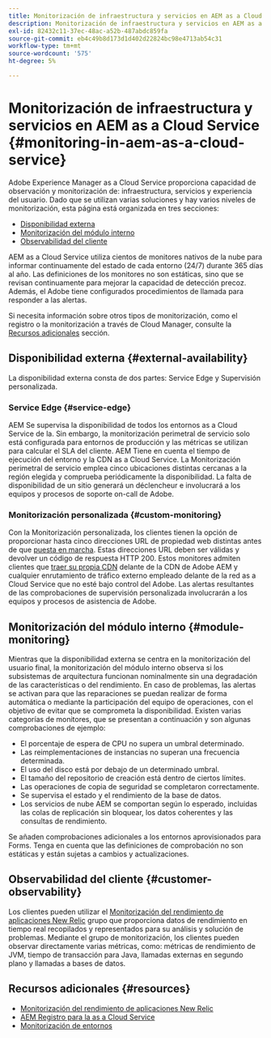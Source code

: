 ```yaml
---
title: Monitorización de infraestructura y servicios en AEM as a Cloud Service
description: Monitorización de infraestructura y servicios en AEM as a Cloud Service
exl-id: 82432c11-37ec-48ac-a52b-487abdc859fa
source-git-commit: eb4c49b8d173d1d402d22824bc98e4713ab54c31
workflow-type: tm+mt
source-wordcount: '575'
ht-degree: 5%

---
```


# Monitorización de infraestructura y servicios en AEM as a Cloud Service {#monitoring-in-aem-as-a-cloud-service}

Adobe Experience Manager as a Cloud Service proporciona capacidad de observación y monitorización de: infraestructura, servicios y experiencia del usuario. Dado que se utilizan varias soluciones y hay varios niveles de monitorización, esta página está organizada en tres secciones:

* [Disponibilidad externa](#external-availability)
* [Monitorización del módulo interno](#module-monitoring)
* [Observabilidad del cliente](#customer-observability)

AEM as a Cloud Service utiliza cientos de monitores nativos de la nube para informar continuamente del estado de cada entorno (24/7) durante 365 días al año. Las definiciones de los monitores no son estáticas, sino que se revisan continuamente para mejorar la capacidad de detección precoz. Además, el Adobe tiene configurados procedimientos de llamada para responder a las alertas.

Si necesita información sobre otros tipos de monitorización, como el registro o la monitorización a través de Cloud Manager, consulte la [Recursos adicionales](#resources) sección.

## Disponibilidad externa {#external-availability}

La disponibilidad externa consta de dos partes: Service Edge y Supervisión personalizada.

### Service Edge {#service-edge}

AEM Se supervisa la disponibilidad de todos los entornos as a Cloud Service de la. Sin embargo, la monitorización perimetral de servicio solo está configurada para entornos de producción y las métricas se utilizan para calcular el SLA del cliente. AEM Tiene en cuenta el tiempo de ejecución del entorno y la CDN as a Cloud Service. La Monitorización perimetral de servicio emplea cinco ubicaciones distintas cercanas a la región elegida y comprueba periódicamente la disponibilidad. La falta de disponibilidad de un sitio generará un déclencheur e involucrará a los equipos y procesos de soporte on-call de Adobe.

### Monitorización personalizada {#custom-monitoring}

Con la Monitorización personalizada, los clientes tienen la opción de proporcionar hasta cinco direcciones URL de propiedad web distintas antes de que [puesta en marcha](/help/journey-migration/go-live.md). Estas direcciones URL deben ser válidas y devolver un código de respuesta HTTP 200. Estos monitores admiten clientes que [traer su propia CDN](/help/implementing/dispatcher/cdn.md#point-to-point-CDN) delante de la CDN de Adobe AEM y cualquier enrutamiento de tráfico externo empleado delante de la red as a Cloud Service que no esté bajo control del Adobe. Las alertas resultantes de las comprobaciones de supervisión personalizada involucrarán a los equipos y procesos de asistencia de Adobe.

## Monitorización del módulo interno {#module-monitoring}

Mientras que la disponibilidad externa se centra en la monitorización del usuario final, la monitorización del módulo interno observa si los subsistemas de arquitectura funcionan nominalmente sin una degradación de las características o del rendimiento. En caso de problemas, las alertas se activan para que las reparaciones se puedan realizar de forma automática o mediante la participación del equipo de operaciones, con el objetivo de evitar que se comprometa la disponibilidad. Existen varias categorías de monitores, que se presentan a continuación y son algunas comprobaciones de ejemplo:

* El porcentaje de espera de CPU no supera un umbral determinado.
* Las reimplementaciones de instancias no superan una frecuencia determinada.
* El uso del disco está por debajo de un determinado umbral.
* El tamaño del repositorio de creación está dentro de ciertos límites.
* Las operaciones de copia de seguridad se completaron correctamente.
* Se supervisa el estado y el rendimiento de la base de datos.
* Los servicios de nube AEM se comportan según lo esperado, incluidas las colas de replicación sin bloquear, los datos coherentes y las consultas de rendimiento.

Se añaden comprobaciones adicionales a los entornos aprovisionados para Forms. Tenga en cuenta que las definiciones de comprobación no son estáticas y están sujetas a cambios y actualizaciones.

## Observabilidad del cliente {#customer-observability}

Los clientes pueden utilizar el [Monitorización del rendimiento de aplicaciones New Relic](https://experienceleague.adobe.com/docs/experience-manager-cloud-service/content/implementing/using-cloud-manager/user-access-new-relic.html) grupo que proporciona datos de rendimiento en tiempo real recopilados y representados para su análisis y solución de problemas. Mediante el grupo de monitorización, los clientes pueden observar directamente varias métricas, como: métricas de rendimiento de JVM, tiempo de transacción para Java, llamadas externas en segundo plano y llamadas a bases de datos.

## Recursos adicionales {#resources}

* [Monitorización del rendimiento de aplicaciones New Relic](https://experienceleague.adobe.com/docs/experience-manager-cloud-service/content/implementing/using-cloud-manager/user-access-new-relic.html)
* [AEM Registro para la as a Cloud Service](https://experienceleague.adobe.com/docs/experience-manager-cloud-service/content/implementing/developing/logging.html)
* [Monitorización de entornos](https://experienceleague.adobe.com/docs/experience-manager-cloud-manager/content/using/monitoring-environments.html)
